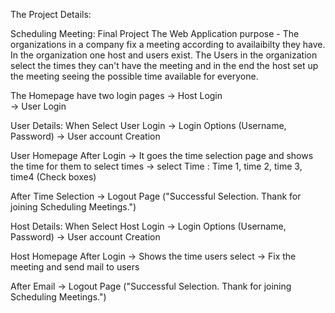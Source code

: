The Project Details: 

Scheduling Meeting: Final Project
The Web Application purpose - The organizations in a company fix a meeting 
					according to availaibilty they have. In the 
					organization one host and users exist. The Users 
					in the organization select the times they can't have 
					the meeting and in the end the host set up the meeting 
					seeing the possible time available for everyone. 
					

The Homepage have two login pages -> Host Login  
					    -> User Login    

User Details: 
When Select User Login -> Login Options (Username, Password)
			     -> User account Creation 

User Homepage After Login -> It goes the time selection page and shows the time for them to select times 
				  -> select Time  : Time 1, time 2, time 3, time4 (Check boxes)

After Time Selection -> Logout Page ("Successful Selection. Thank for joining Scheduling Meetings.")


Host Details:
When Select Host Login -> Login Options (Username, Password)
			     -> User account Creation 

Host Homepage After Login -> Shows the time users select 
				  -> Fix the meeting and send mail to users 

After Email -> Logout Page ("Successful Selection. Thank for joining Scheduling Meetings.") 
				 






